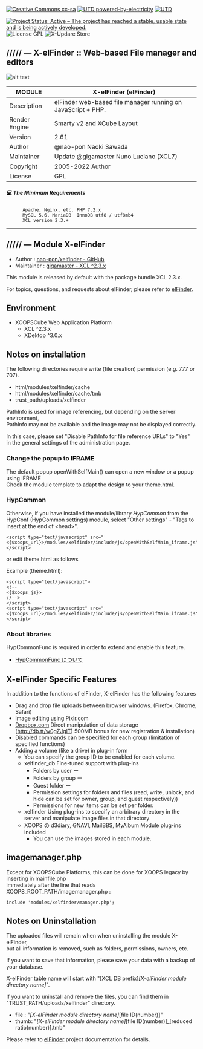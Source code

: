 
[![Creative Commons cc-sa](http://ForTheBadge.com/images/badges/cc-sa.svg)](https://creativecommons.org/licenses/by-sa/4.0) 
[![UTD powered-by-electricity](http://ForTheBadge.com/images/badges/powered-by-electricity.svg)](https://github.com/gigamaster/xelfinder)
[![UTD](https://forthebadge.com/images/badges/built-with-love.svg)](https://github.com/gigamaster/xelfinder)

[![Project Status: Active – The project has reached a stable, usable state and is being actively developed.](https://www.repostatus.org/badges/2.0.0/active.svg)](https://github.com/xoopscube/xcl)
![License GPL](https://img.shields.io/badge/License-GPL-green)
![X-Updare Store](https://img.shields.io/badge/X--Update%20Store-Pending-red)

## ///// — X-elFinder :: Web-based File manager and editors

![alt text](https://repository-images.githubusercontent.com/469831419/6032bf18-5c1e-4f27-aa2f-2b8e60f4e5a0)

MODULE |  X-elFinder (elFinder)
------------ | -------------
Description  | elFinder web-based file manager running on JavaScript + PHP.
Render Engine| Smarty v2 and XCube Layout
Version      | 2.61
Author       | @nao-pon Naoki Sawada
Maintainer   | Update @gigamaster Nuno Luciano (XCL7)
Copyright    | 2005-2022 Author
License      | GPL


##### :computer: The Minimum Requirements



          Apache, Nginx, etc. PHP 7.2.x
          MySQL 5.6, MariaDB  InnoDB utf8 / utf8mb4
          XCL version 2.3.+



-----

## ///// — Module X-elFinder


* Author : [nao-pon/xelfinder - GitHub](https://github.com/nao-pon/xelfinder)
* Maintainer : [gigamaster - XCL ^2.3.x](https://github.com/xoopscube/xelfinder)

This module is released by default with the package bundle XCL 2.3.x.  

For topics, questions, and requests about elFinder, please refer to [elFinder](https://github.com/Studio-42/elFinder). 


## Environment

* XOOPSCube Web Application Platform
  * XCL ^2.3.x
  * XDektop ^3.0.x

## Notes on installation

The following directories require write (file creation) permission (e.g. 777 or 707).

* html/modules/xelfinder/cache
* html/modules/xelfinder/cache/tmb
* trust_path/uploads/xelfinder

PathInfo is used for image referencing, but depending on the server environment,  
PathInfo may not be available and the image may not be displayed correctly.

In this case, please set "Disable PathInfo for file reference URLs" to "Yes"  
in the general settings of the administration page.

### Change the popup to IFRAME

The default popup openWithSelfMain() can open a new window or a popup using IFRAME  
Check the module template to adapt the design to your theme.html.

### HypCommon

Otherwise, if you have installed the module/library _HypCommon_ from the HypConf (HypCommon settings) module, select "Other settings" - "Tags to insert at the end of &lt;head&gt;".

    <script type="text/javascript" src="<{$xoops_url}>/modules/xelfinder/include/js/openWithSelfMain_iframe.js"></script>

or edit theme.html as follows

Example (theme.html):

    <script type="text/javascript">
    <!--
    <{$xoops_js}>
    //-->
    </script>
    <script type="text/javascript" src="<{$xoops_url}>/modules/xelfinder/include/js/openWithSelfMain_iframe.js"></script>

### About libraries

HypCommonFunc is required in order to extend and enable this feature.

* [HypCommonFunc について](http://xoops.hypweb.net/modules/xpwiki/156.html)

## X-elFinder Specific Features

In addition to the functions of elFinder, X-elFinder has the following features

* Drag and drop file uploads between browser windows. (Firefox, Chrome, Safari)
* Image editing using Pixlr.com 
* [Dropbox.com](http://db.tt/w0gZJglT) Direct manipulation of data storage (http://db.tt/w0gZJglT) 500MB bonus for new registration & installation)
* Disabled commands can be specified for each group (limitation of specified functions)
* Adding a volume (like a drive) in plug-in form
    * You can specify the group ID to be enabled for each volume.
    * xelfinder_db Fine-tuned support with plug-ins
        * Folders by user ー
        * Folders by group ー
        * Guest folder ー
        * Permission settings for folders and files (read, write, unlock, and hide can be set for owner, group, and guest respectively))
        * Permissions for new items can be set per folder.
    * xelfinder Using plug-ins to specify an arbitrary directory in the server and manipulate image files in that directory
    * XOOPS の d3diary, GNAVI, MailBBS, MyAlbum Module plug-ins included
        * You can use the images stored in each module.

## imagemanager.php   

Except for XOOPSCube Platforms, this can be done for XOOPS legacy by inserting in mainfile.php  
immediately after the line that reads XOOPS_ROOT_PATH/imagemanager.php :

    include 'modules/xelfinder/manager.php';



## Notes on Uninstallation

The uploaded files will remain when when uninstalling the module X-elFinder,  
but all information is removed, such as folders, permissions, owners, etc.

If you want to save that information, please save your data with a backup of your database.

X-elFinder table name will start with "[XCL DB prefix]_[X-elFinder module directory name]_".

If you want to uninstall and remove the files, you can find them in "TRUST_PATH/uploads/xelfinder" directory.

* file : "_[X-elFinder module directory name]_[file ID(number)]"
* thumb: "_[X-elFinder module directory name]_[file ID(number)]_[reduced ratio(number)].tmb"

Please refer to  [elFinder](https://github.com/Studio-42/elFinder) project documentation for details.

